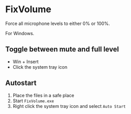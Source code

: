 ﻿# FixVolume

Force all microphone levels to either 0% or 100%.

For Windows.

## Toggle between mute and full level

 * Win + Insert
 * Click the system tray icon

## Autostart

1. Place the files in a safe place
2. Start `FixVolume.exe`
3. Right click the system tray icon and select `Auto Start`
